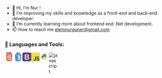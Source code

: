 - 👋 Hi, I’m Nur !
- 👀 I’m  improving my skills and knowledge as a front-end and back-end developer.
- 🌱 I’m currently learning more about frontend end .Net  development.
- 📫 How to reach me elemnurguner@gmail.com

### 🔧 Languages and Tools:


<img align="left" alt="html" width="28px" src="https://raw.githubusercontent.com/github/explore/cebd63002168a05a6a642f309227eefeccd92950/topics/html/html.png">
<img align="left" alt="css" width="28px" src="https://raw.githubusercontent.com/github/explore/cebd63002168a05a6a642f309227eefeccd92950/topics/css/css.png">
<img align="left" alt="bootstarp" width="28px" src="https://raw.githubusercontent.com/github/explore/cebd63002168a05a6a642f309227eefeccd92950/topics/bootstrap/bootstrap.png">
<img align="left" alt="javascript" width="28px" src="https://raw.githubusercontent.com/github/explore/cebd63002168a05a6a642f309227eefeccd92950/topics/javascript/javascript.png">
<img align="left" alt="javascript" width="28px" src="https://raw.githubusercontent.com/github/explore/cebd63002168a05a6a642f309227eefeccd92950/topics/python/python.png">
<img align="left" alt="javascript" width="28px" src="https://raw.githubusercontent.com/github/explore/cebd63002168a05a6a642f309227eefeccd92950/topics/.net/.net.png">
